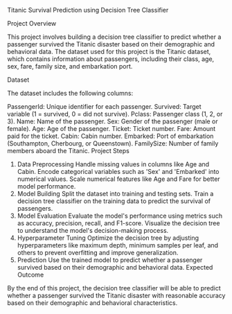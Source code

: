 Titanic Survival Prediction using Decision Tree Classifier

Project Overview

This project involves building a decision tree classifier to predict whether a passenger survived the Titanic disaster based on their demographic and behavioral data. The dataset used for this project is the Titanic dataset, which contains information about passengers, including their class, age, sex, fare, family size, and embarkation port.

Dataset

The dataset includes the following columns:

PassengerId: Unique identifier for each passenger.
Survived: Target variable (1 = survived, 0 = did not survive).
Pclass: Passenger class (1, 2, or 3).
Name: Name of the passenger.
Sex: Gender of the passenger (male or female).
Age: Age of the passenger.
Ticket: Ticket number.
Fare: Amount paid for the ticket.
Cabin: Cabin number.
Embarked: Port of embarkation (Southampton, Cherbourg, or Queenstown).
FamilySize: Number of family members aboard the Titanic.
Project Steps

1. Data Preprocessing
Handle missing values in columns like Age and Cabin.
Encode categorical variables such as 'Sex' and 'Embarked' into numerical values.
Scale numerical features like Age and Fare for better model performance.
2. Model Building
Split the dataset into training and testing sets.
Train a decision tree classifier on the training data to predict the survival of passengers.
3. Model Evaluation
Evaluate the model's performance using metrics such as accuracy, precision, recall, and F1-score.
Visualize the decision tree to understand the model's decision-making process.
4. Hyperparameter Tuning
Optimize the decision tree by adjusting hyperparameters like maximum depth, minimum samples per leaf, and others to prevent overfitting and improve generalization.
5. Prediction
Use the trained model to predict whether a passenger survived based on their demographic and behavioral data.
Expected Outcome

By the end of this project, the decision tree classifier will be able to predict whether a passenger survived the Titanic disaster with reasonable accuracy based on their demographic and behavioral characteristics.

